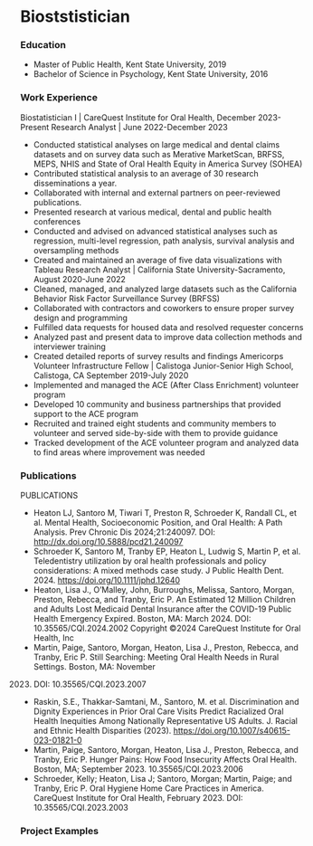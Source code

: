# Bioststistician 
### Education
- Master of Public Health, Kent State University, 2019
- Bachelor of Science in Psychology, Kent State University, 2016
### Work Experience
Biostatistician I | CareQuest Institute for Oral Health, December 2023-Present
Research Analyst | June 2022-December 2023
- Conducted statistical analyses on large medical and dental claims datasets and on survey
data such as Merative MarketScan, BRFSS, MEPS, NHIS and State of Oral Health
Equity in America Survey (SOHEA)
- Contributed statistical analysis to an average of 30 research disseminations a year.
- Collaborated with internal and external partners on peer-reviewed publications.
- Presented research at various medical, dental and public health conferences
- Conducted and advised on advanced statistical analyses such as regression, multi-level
regression, path analysis, survival analysis and oversampling methods
- Created and maintained an average of five data visualizations with Tableau
Research Analyst | California State University-Sacramento, August 2020-June 2022
- Cleaned, managed, and analyzed large datasets such as the California Behavior Risk
Factor Surveillance Survey (BRFSS)
- Collaborated with contractors and coworkers to ensure proper survey design and
programming
- Fulfilled data requests for housed data and resolved requester concerns
- Analyzed past and present data to improve data collection methods and interviewer
training
- Created detailed reports of survey results and findings
Americorps Volunteer Infrastructure Fellow | Calistoga Junior-Senior High School,
Calistoga, CA September 2019-July 2020
- Implemented and managed the ACE (After Class Enrichment) volunteer program
- Developed 10 community and business partnerships that provided support to the ACE
program
- Recruited and trained eight students and community members to volunteer and served
side-by-side with them to provide guidance
- Tracked development of the ACE volunteer program and analyzed data to find areas
where improvement was needed
### Publications 
PUBLICATIONS
- Heaton LJ, Santoro M, Tiwari T, Preston R, Schroeder K, Randall CL, et al. Mental
Health, Socioeconomic Position, and Oral Health: A Path Analysis. Prev Chronic Dis
2024;21:240097. DOI: http://dx.doi.org/10.5888/pcd21.240097
- Schroeder K, Santoro M, Tranby EP, Heaton L, Ludwig S, Martin P, et al. Teledentistry
utilization by oral health professionals and policy considerations: A mixed methods case
study. J Public Health Dent. 2024. https://doi.org/10.1111/jphd.12640
- Heaton, Lisa J., O’Malley, John, Burroughs, Melissa, Santoro, Morgan, Preston,
Rebecca, and Tranby, Eric P. An Estimated 12 Million Children and Adults Lost Medicaid
Dental Insurance after the COVID-19 Public Health Emergency Expired. Boston, MA:
March 2024. DOI: 10.35565/CQI.2024.2002 Copyright ©2024 CareQuest Institute for
Oral Health, Inc
- Martin, Paige, Santoro, Morgan, Heaton, Lisa J., Preston, Rebecca, and Tranby, Eric
P. Still Searching: Meeting Oral Health Needs in Rural Settings. Boston, MA: November
2023. DOI: 10.35565/CQI.2023.2007
- Raskin, S.E., Thakkar-Samtani, M., Santoro, M. et al. Discrimination and Dignity
Experiences in Prior Oral Care Visits Predict Racialized Oral Health Inequities Among
Nationally Representative US Adults. J. Racial and Ethnic Health Disparities (2023).
https://doi.org/10.1007/s40615-023-01821-0
- Martin, Paige, Santoro, Morgan, Heaton, Lisa J., Preston, Rebecca, and Tranby, Eric P.
Hunger Pains: How Food Insecurity Affects Oral Health. Boston, MA; September 2023.
10.35565/CQI.2023.2006
- Schroeder, Kelly; Heaton, Lisa J; Santoro, Morgan; Martin, Paige; and Tranby, Eric P.
Oral Hygiene Home Care Practices in America. CareQuest Institute for Oral Health,
February 2023. DOI: 10.35565/CQI.2023.2003
### Project Examples 
